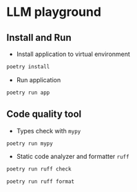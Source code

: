 # LLM playground

## Install and Run

* Install application to virtual environment
```bash
poetry install
```

* Run application 
```bash
poetry run app
```

## Code quality tool

* Types check with `mypy`
```bash
poetry run mypy
```

* Static code analyzer and formatter `ruff`
```bash
poetry run ruff check
```
```bash
poetry run ruff format
```